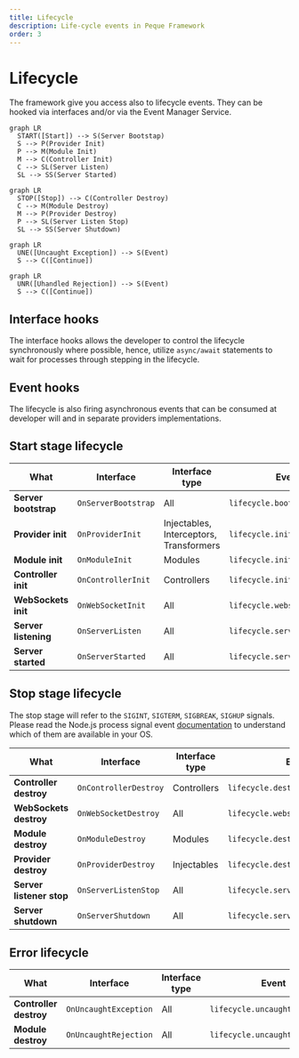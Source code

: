 ```yaml
---
title: Lifecycle
description: Life-cycle events in Peque Framework
order: 3
---
```


# Lifecycle

The framework give you access also to lifecycle events. They can be hooked via interfaces and/or via the Event Manager Service.

```mermaid
graph LR
  START([Start]) --> S(Server Bootstap)
  S --> P(Provider Init)
  P --> M(Module Init)
  M --> C(Controller Init)
  C --> SL(Server Listen)
  SL --> SS(Server Started)
```

```mermaid
graph LR
  STOP([Stop]) --> C(Controller Destroy)
  C --> M(Module Destroy)
  M --> P(Provider Destroy)
  P --> SL(Server Listen Stop)
  SL --> SS(Server Shutdown)
```

```mermaid
graph LR
  UNE([Uncaught Exception]) --> S(Event)
  S --> C([Continue])
```

```mermaid
graph LR
  UNR([Uhandled Rejection]) --> S(Event)
  S --> C([Continue])
```

## Interface hooks

The interface hooks allows the developer to control the lifecycle synchronously where possible, hence, utilize `async/await` statements to wait for processes through stepping in the lifecycle.

## Event hooks

The lifecycle is also firing asynchronous events that can be consumed at developer will and in separate providers implementations.

## Start stage lifecycle

| What                 | Interface           | Interface type                          | Event                        |
|----------------------|---------------------|-----------------------------------------|------------------------------|
| **Server bootstrap** | `OnServerBootstrap` | All                                     | `lifecycle.bootstrap`        |
| **Provider init**    | `OnProviderInit`    | Injectables, Interceptors, Transformers | `lifecycle.init.provider`    |
| **Module init**      | `OnModuleInit`      | Modules                                 | `lifecycle.init.module`      |
| **Controller init**  | `OnControllerInit`  | Controllers                             | `lifecycle.init.controller`  | 
| **WebSockets init**  | `OnWebSocketInit`   | All                                     | `lifecycle.websocket.init`   |
| **Server listening** | `OnServerListen`    | All                                     | `lifecycle.server.listening` |
| **Server started**   | `OnServerStarted`   | All                                     | `lifecycle.server.started`   |

## Stop stage lifecycle

The stop stage will refer to the `SIGINT`, `SIGTERM`, `SIGBREAK`, `SIGHUP` signals.
Please read the Node.js process signal event [documentation](https://nodejs.org/api/process.html#process_signal_events) to understand which of them are available in your OS.

| What                     | Interface             | Interface type | Event                             |
|--------------------------|-----------------------|----------------|-----------------------------------|
| **Controller destroy**   | `OnControllerDestroy` | Controllers    | `lifecycle.destroy.controller`    |
| **WebSockets destroy**   | `OnWebSocketDestroy`  | All            | `lifecycle.websocket.destroy`     |
| **Module destroy**       | `OnModuleDestroy`     | Modules        | `lifecycle.destroy.module`        |
| **Provider destroy**     | `OnProviderDestroy`   | Injectables    | `lifecycle.destroy.provider`      |
| **Server listener stop** | `OnServerListenStop`  | All            | `lifecycle.server.listening.stop` | 
| **Server shutdown**      | `OnServerShutdown`    | All            | `lifecycle.server.shutdown`       |

## Error lifecycle

| What                     | Interface             | Interface type | Event                          |
|--------------------------|-----------------------|----------------|--------------------------------|
| **Controller destroy**   | `OnUncaughtException` | All            | `lifecycle.uncaught.exception` |
| **Module destroy**       | `OnUncaughtRejection` | All            | `lifecycle.uncaught.rejection` |
